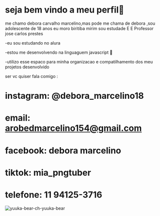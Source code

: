 # seja bem vindo a meu perfil💟

me chamo debora carvalho marcelino,mas pode me chama de debora ,sou adolescente de 18 anos
eu moro biritiba mirim
sou estudade E E Professor jose carlos prestes

-eu sou estudando no alura

-estou me desenvolvendo na linguaguem javascript 🤖

-utilizo esse espaco para minha organizacao e compatilhamento dos meu projetos desenvolvido

 ser vc quiser fala comigo :

# instagram: @debora_marcelino18
# email: arobedmarcelino154@gmail.com
# facebook: debora marcelino
# tiktok: mia_pngtuber
# telefone: 11 94125-3716

![yuuka-bear-ch-yuuka-bear](https://github.com/arobedmarcelino/arobed_marcelino/assets/170540948/a76c78e0-b260-4fe2-83b0-623598ced55f)

